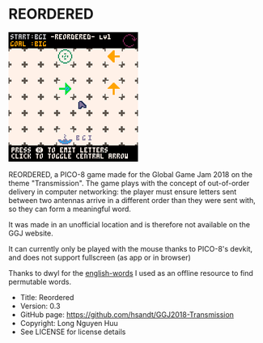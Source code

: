 # REORDERED

![alt text](https://github.com/hsandt/GGJ2018-Transmission/raw/master/reordered_v0.1_walkthrough_big.gif "Reordered walkthrough gif")

REORDERED, a PICO-8 game made for the Global Game Jam 2018 on the theme "Transmission". The game plays with the concept of out-of-order delivery in computer networking: the player must ensure letters sent between two antennas arrive in a different order than they were sent with, so they can form a meaningful word.

It was made in an unofficial location and is therefore not available on the GGJ website.

It can currently only be played with the mouse thanks to PICO-8's devkit, and does not
support fullscreen (as app or in browser)

Thanks to dwyl for the [english-words](https://github.com/dwyl/english-words) I used as an offline resource to find permutable words.

* Title: Reordered
* Version: 0.3
* GitHub page: https://github.com/hsandt/GGJ2018-Transmission
* Copyright: Long Nguyen Huu
* See LICENSE for license details
